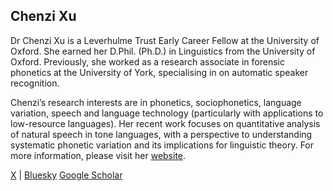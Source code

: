 ## **Chenzi Xu**

Dr Chenzi Xu is a Leverhulme Trust Early Career Fellow at the University of Oxford. She earned her D.Phil. (Ph.D.) in Linguistics from the University of Oxford. Previously, she worked as a research associate in forensic phonetics at the University of York, specialising in on automatic speaker recognition.

Chenzi’s research interests are in phonetics, sociophonetics, language variation, speech and language technology (particularly with applications to low-resource languages). Her recent work focuses on quantitative analysis of natural speech in tone languages, with a perspective to understanding systematic phonetic variation and its implications for linguistic theory. For more information, please visit her [website](https://chenzixu.rbind.io).

<!-- Social Media Links -->
<p>
  <a href="https://twitter.com/ChenziAmy" target="_blank"><i class="fab fa-twitter"></i> X</a> |
  <a href="https://bsky.app/profile/chenzi.bsky.social" target="_blank"><i class="fab fa-bluesky"></i> Bluesky</a>
   <a href="https://scholar.google.com/citations?user=vPWjcSgAAAAJ&hl=en" target="_blank"><i class="ai ai-google-scholar"></i> Google Scholar</a>
</p>
